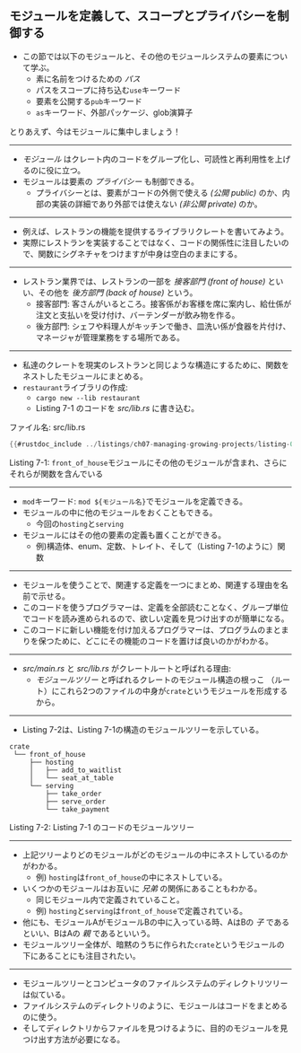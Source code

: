 <!--
## Defining Modules to Control Scope and Privacy
-->
## モジュールを定義して、スコープとプライバシーを制御する

<!--
In this section, we’ll talk about modules and other parts of the module system,
namely *paths* that allow you to name items; the `use` keyword that brings a
path into scope; and the `pub` keyword to make items public. We’ll also discuss
the `as` keyword, external packages, and the glob operator. For now, let’s
focus on modules!
-->
<!-- この節では、モジュールと、その他のモジュールシステムの要素
――すなわち、要素に名前をつけるための *パス* 、パスをスコープに持ち込む`use`キーワード、要素を公開する`pub`キーワード――
について学びます。
また、`as`キーワード、外部パッケージ、glob演算子についても話します。 -->

- この節では以下のモジュールと、その他のモジュールシステムの要素について学ぶ。
  - 素に名前をつけるための *パス* 
  - パスをスコープに持ち込む`use`キーワード
  - 要素を公開する`pub`キーワード
  - `as`キーワード、外部パッケージ、glob演算子

とりあえず、今はモジュールに集中しましょう！

---

<!--
*Modules* let us organize code within a crate into groups for readability and
easy reuse. Modules also control the *privacy* of items, which is whether an
item can be used by outside code (*public*) or is an internal implementation
detail and not available for outside use (*private*).
-->
<!-- *モジュール* はクレート内のコードをグループ化し、可読性と再利用性を上げるのに役に立ちます。
モジュールは要素の *プライバシー* も制御できます。プライバシーとは、要素がコードの外側で使える *(公開 public)* のか、内部の実装の詳細であり外部では使えない *(非公開 private)* のかです。 -->

- *モジュール* はクレート内のコードをグループ化し、可読性と再利用性を上げるのに役に立つ。
- モジュールは要素の *プライバシー* も制御できる。
  - プライバシーとは、要素がコードの外側で使える *(公開 public)* のか、内部の実装の詳細であり外部では使えない *(非公開 private)* のか。

---

<!--
As an example, let’s write a library crate that provides the functionality of a
restaurant. We’ll define the signatures of functions but leave their bodies
empty to concentrate on the organization of the code, rather than actually
implement a restaurant in code.
-->
<!-- 例えば、レストランの機能を提供するライブラリクレートを書いてみましょう。
実際にレストランを実装することではなく、コードの関係性に注目したいので、関数にシグネチャをつけますが中身は空白のままにします。 -->

- 例えば、レストランの機能を提供するライブラリクレートを書いてみよう。
- 実際にレストランを実装することではなく、コードの関係性に注目したいので、関数にシグネチャをつけますが中身は空白のままにする。

--- 

<!--
In the restaurant industry, some parts of a restaurant are referred to as
*front of house* and others as *back of house*. Front of house is where
customers are; this is where hosts seat customers, servers take orders and
payment, and bartenders make drinks. Back of house is where the chefs and cooks
work in the kitchen, dishwashers clean up, and managers do administrative work.
-->
<!-- レストラン業界では、レストランの一部を *接客部門 (front of house)* といい、その他を *後方部門 (back of house)* といいます。
接客部門とはお客さんがいるところです。接客係がお客様を席に案内し、給仕係が注文と支払いを受け付け、バーテンダーが飲み物を作ります。
後方部門とはシェフや料理人がキッチンで働き、皿洗い係が食器を片付け、マネージャが管理業務をする場所です。 -->

- レストラン業界では、レストランの一部を *接客部門 (front of house)* といい、その他を *後方部門 (back of house)* という。
  - 接客部門: 客さんがいるところ。接客係がお客様を席に案内し、給仕係が注文と支払いを受け付け、バーテンダーが飲み物を作る。
  - 後方部門: シェフや料理人がキッチンで働き、皿洗い係が食器を片付け、マネージャが管理業務をする場所である。

--- 

<!--
To structure our crate in the same way that a real restaurant works, we can
organize the functions into nested modules. Create a new library named
`restaurant` by running `cargo new --lib restaurant`; then put the code in
Listing 7-1 into *src/lib.rs* to define some modules and function signatures.
-->
<!-- 私達のクレートを現実のレストランと同じような構造にするために、関数をネストしたモジュールにまとめましょう。
`restaurant`という名前の新しいライブラリを`cargo new --lib restaurant`と実行することで作成し、Listing 7-1 のコードを *src/lib.rs* に書き込み、モジュールと関数のシグネチャを定義してください。 -->

- 私達のクレートを現実のレストランと同じような構造にするために、関数をネストしたモジュールにまとめる。
- `restaurant`ライブラリの作成:
  - `cargo new --lib restaurant`
  - Listing 7-1 のコードを *src/lib.rs* に書き込む。

<!--
<span class="filename">Filename: src/lib.rs</span>
-->
<span class="filename">ファイル名: src/lib.rs</span>

```rust
{{#rustdoc_include ../listings/ch07-managing-growing-projects/listing-07-01/src/lib.rs:here}}
```

<!--
<span class="caption">Listing 7-1: A `front_of_house` module containing other
modules that then contain functions</span>
-->
<span class="caption">Listing 7-1: `front_of_house`モジュールにその他のモジュールが含まれ、さらにそれらが関数を含んでいる</span>

---

<!--
We define a module by starting with the `mod` keyword and then specify the
name of the module (in this case, `front_of_house`) and place curly brackets
around the body of the module. Inside modules, we can have other modules, as in
this case with the modules `hosting` and `serving`. Modules can also hold
definitions for other items, such as structs, enums, constants, traits, or—as
in Listing 7-1—functions.
-->
<!-- モジュールは、`mod`キーワードを書き、次にモジュールの名前（今回の場合、`front_of_house`）を指定することで定義されます。
モジュールの中には、今回だと`hosting`と`serving`のように、他のモジュールをおくこともできます。
モジュールにはその他の要素の定義も置くことができます。例えば、構造体、enum、定数、トレイト、そして（Listing 7-1のように）関数です。 -->

- `mod`キーワード: `mod ${モジュール名}`でモジュールを定義できる。
- モジュールの中に他のモジュールをおくこともできる。
  - 今回の`hosting`と`serving`
- モジュールにはその他の要素の定義も置くことができる。
  - 例)構造体、enum、定数、トレイト、そして（Listing 7-1のように）関数

--- 
<!--
By using modules, we can group related definitions together and name why
they’re related. Programmers using this code would have an easier time finding
the definitions they wanted to use because they could navigate the code based
on the groups rather than having to read through all the definitions.
Programmers adding new functionality to this code would know where to place the
code to keep the program organized.
-->
<!-- モジュールを使うことで、関連する定義を一つにまとめ、関連する理由を名前で示せます。
このコードを使うプログラマーは、定義を全部読むことなく、グループ単位でコードを読み進められるので、欲しい定義を見つけ出すのが簡単になるでしょう。
このコードに新しい機能を付け加えるプログラマーは、プログラムのまとまりを保つために、どこにその機能のコードを置けば良いのかがわかるでしょう。 -->

- モジュールを使うことで、関連する定義を一つにまとめ、関連する理由を名前で示せる。
- このコードを使うプログラマーは、定義を全部読むことなく、グループ単位でコードを読み進められるので、欲しい定義を見つけ出すのが簡単になる。
- このコードに新しい機能を付け加えるプログラマーは、プログラムのまとまりを保つために、どこにその機能のコードを置けば良いのかがわかる。

---

<!--
Earlier, we mentioned that *src/main.rs* and *src/lib.rs* are called crate
roots. The reason for their name is that the contents of either of these two
files form a module named `crate` at the root of the crate’s module structure,
known as the *module tree*.
-->
<!-- 以前、 *src/main.rs* と *src/lib.rs* はクレートルートと呼ばれていると言いました。
この名前のわけは、 *モジュールツリー* と呼ばれるクレートのモジュール構造の根っこ （ルート）にこれら2つのファイルの中身が`crate`というモジュールを形成するからです。 -->

- *src/main.rs* と *src/lib.rs* がクレートルートと呼ばれる理由:
  - *モジュールツリー* と呼ばれるクレートのモジュール構造の根っこ （ルート）にこれら2つのファイルの中身が`crate`というモジュールを形成するから。

---

<!--
Listing 7-2 shows the module tree for the structure in Listing 7-1.
-->
- Listing 7-2は、Listing 7-1の構造のモジュールツリーを示している。

```text
crate
 └── front_of_house
     ├── hosting
     │   ├── add_to_waitlist
     │   └── seat_at_table
     └── serving
         ├── take_order
         ├── serve_order
         └── take_payment
```

<!--
<span class="caption">Listing 7-2: The module tree for the code in Listing
7-1</span>
-->
<span class="caption">Listing 7-2: Listing 7-1 のコードのモジュールツリー</span>

---

<!--
This tree shows how some of the modules nest inside one another (for example,
`hosting` nests inside `front_of_house`). The tree also shows that some modules
are *siblings* to each other, meaning they’re defined in the same module
(`hosting` and `serving` are defined within `front_of_house`). To continue the
family metaphor, if module A is contained inside module B, we say that module A
is the *child* of module B and that module B is the *parent* of module A.
Notice that the entire module tree is rooted under the implicit module named
`crate`.
-->
<!-- このツリーを見ると、どのモジュールがどのモジュールの中にネストしているのかがわかります（例えば、`hosting`は`front_of_house`の中にネストしています）。
また、いくつかのモジュールはお互いに *兄弟* の関係にある、つまり、同じモジュール内で定義されていることもわかります（例えば`hosting`と`serving`は`front_of_house`で定義されています）。
他にも、家族関係の比喩を使って、モジュールAがモジュールBの中に入っている時、AはBの *子* であるといい、BはAの *親* であるといいます。
モジュールツリー全体が、暗黙のうちに作られた`crate`というモジュールの下にあることにも注目してください。 -->

- 上記ツリーよりどのモジュールがどのモジュールの中にネストしているのかがわかる。
  - 例) `hosting`は`front_of_house`の中にネストしている。
- いくつかのモジュールはお互いに *兄弟* の関係にあることもわかる。
  - 同じモジュール内で定義されていること。
  - 例) `hosting`と`serving`は`front_of_house`で定義されている。
- 他にも、モジュールAがモジュールBの中に入っている時、AはBの *子* であるといい、BはAの *親* であるといいう。
- モジュールツリー全体が、暗黙のうちに作られた`crate`というモジュールの下にあることにも注目されたい。

---

<!--
The module tree might remind you of the filesystem’s directory tree on your
computer; this is a very apt comparison! Just like directories in a filesystem,
you use modules to organize your code. And just like files in a directory, we
need a way to find our modules.
-->
<!-- モジュールツリーを見ていると、コンピュータのファイルシステムのディレクトリツリーを思い出すかもしれません。その喩えはとても適切です！
ファイルシステムのディレクトリのように、モジュールはコードをまとめるのに使われるのです。
そしてディレクトリからファイルを見つけるように、目的のモジュールを見つけ出す方法が必要になります。 -->

- モジュールツリーとコンピュータのファイルシステムのディレクトリツリーは似ている。
- ファイルシステムのディレクトリのように、モジュールはコードをまとめるのに使う。
- そしてディレクトリからファイルを見つけるように、目的のモジュールを見つけ出す方法が必要になる。
